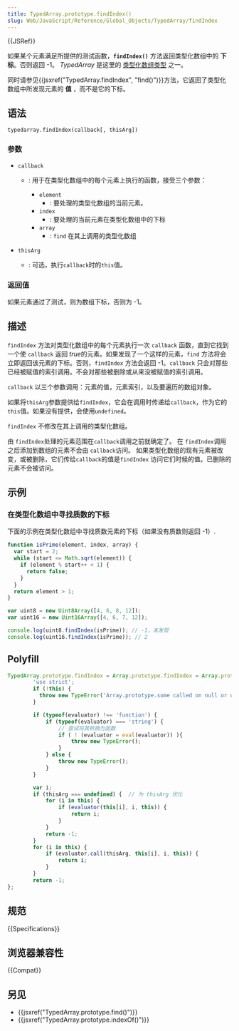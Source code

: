 ```yaml
---
title: TypedArray.prototype.findIndex()
slug: Web/JavaScript/Reference/Global_Objects/TypedArray/findIndex
---
```

{{JSRef}}

如果某个元素满足所提供的测试函数，**`findIndex()`** 方法返回类型化数组中的 **下标**。否则返回 -1。 _TypedArray_ 是这里的 [类型化数组类型](https://developer.mozilla.org/en-US/docs/Web/JavaScript/Reference/Global_Objects/TypedArray#TypedArray_objects) 之一。

同时请参见{{jsxref("TypedArray.findIndex", "find()")}}方法，它返回了类型化数组中所发现元素的 **值** ，而不是它的下标。

## 语法

```plain
typedarray.findIndex(callback[, thisArg])
```

### 参数

- `callback`

  - : 用于在类型化数组中的每个元素上执行的函数，接受三个参数：

    - `element`
      - : 要处理的类型化数组的当前元素。
    - `index`
      - : 要处理的当前元素在类型化数组中的下标
    - `array`
      - : `find` 在其上调用的类型化数组

- `thisArg`
  - : 可选，执行`callback`时的`this`值。

### 返回值

如果元素通过了测试，则为数组下标，否则为 -1。

## 描述

`findIndex` 方法对类型化数组中的每个元素执行一次 `callback` 函数，直到它找到一个使 `callback` 返回 *true*的元素。如果发现了一个这样的元素，`find` 方法将会立即返回该元素的下标。否则，`findIndex` 方法会返回 -1。`callback` 只会对那些已经被赋值的索引调用。不会对那些被删除或从来没被赋值的索引调用。

`callback` 以三个参数调用：元素的值，元素索引，以及要遍历的数组对象。

如果将`thisArg`参数提供给`findIndex`，它会在调用时传递给`callback`，作为它的 `this`值。如果没有提供，会使用`undefined`。

`findIndex` 不修改在其上调用的类型化数组。

由 `findIndex`处理的元素范围在`callback`调用之前就确定了。 在 `findIndex`调用之后添加到数组的元素不会由 `callback`访问。 如果类型化数组的现有元素被改变，或被删除，它们传给`callback`的值是`findIndex` 访问它们时候的值。已删除的元素不会被访问。

## 示例

### 在类型化数组中寻找质数的下标

下面的示例在类型化数组中寻找质数元素的下标（如果没有质数则返回 -1）.

```js
function isPrime(element, index, array) {
  var start = 2;
  while (start <= Math.sqrt(element)) {
    if (element % start++ < 1) {
      return false;
    }
  }
  return element > 1;
}

var uint8 = new Uint8Array([4, 6, 8, 12]);
var uint16 = new Uint16Array([4, 6, 7, 12]);

console.log(uint8.findIndex(isPrime)); // -1，未发现
console.log(uint16.findIndex(isPrime)); // 2
```

## Polyfill

```js
TypedArray.prototype.findIndex = Array.prototype.findIndex = Array.prototype.findIndex || function(evaluator, thisArg) {
        'use strict';
        if (!this) {
          throw new TypeError('Array.prototype.some called on null or undefined');
        }

        if (typeof(evaluator) !== 'function') {
            if (typeof(evaluator) === 'string') {
                // 尝试将其转换为函数
                if ( ! (evaluator = eval(evaluator)) ){
                    throw new TypeError();
                }
            } else {
                throw new TypeError();
            }
        }

        var i;
        if (thisArg === undefined) {  // 为 thisArg 优化
            for (i in this) {
                if (evaluator(this[i], i, this)) {
                    return i;
                }
            }
            return -1;
        }
        for (i in this) {
            if (evaluator.call(thisArg, this[i], i, this)) {
                return i;
            }
        }
        return -1;
};
```

## 规范

{{Specifications}}

## 浏览器兼容性

{{Compat}}

## 另见

- {{jsxref("TypedArray.prototype.find()")}}
- {{jsxref("TypedArray.prototype.indexOf()")}}
